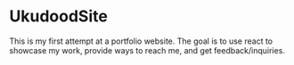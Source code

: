 # UkudoodSite
This is my first attempt at a portfolio website. The goal is to use react to showcase my work, provide ways to reach me, and get feedback/inquiries.
